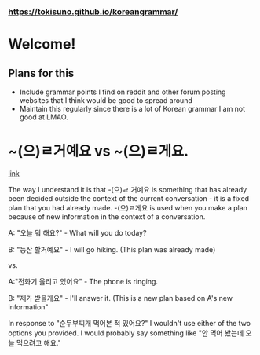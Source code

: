 ### https://tokisuno.github.io/koreangrammar/
# Welcome!
## Plans for this 
- Include grammar points I find on reddit and other forum posting websites that I think would be good to spread around
- Maintain this regularly since there is a lot of Korean grammar I am not good at LMAO.

# ~(으)ㄹ거예요 vs ~(으)ㄹ게요.
[link](https://www.reddit.com/r/Korean/comments/tzvtyf/comment/i41tygp/?utm_source=share&utm_medium=web2x&context=3)

The way I understand it is that -(으)ㄹ 거예요 is something that has already been decided outside the context of the current conversation - it is a fixed plan that you had already made. -(으)ㄹ게요 is used when you make a plan because of new information in the context of a conversation.

A: "오늘 뭐 해요?" - What will you do today?

B: "등산 할거예요" - I will go hiking. (This plan was already made)

vs.

A:"전화기 울리고 있어요" - The phone is ringing.

B: "제가 받을게요" - I'll answer it. (This is a new plan based on A's new information"

In response to "순두부찌개 먹어본 적 있어요?" I wouldn't use either of the two options you provided. I would probably say something like "안 먹어 봤는데 오늘 먹으려고 해요."
